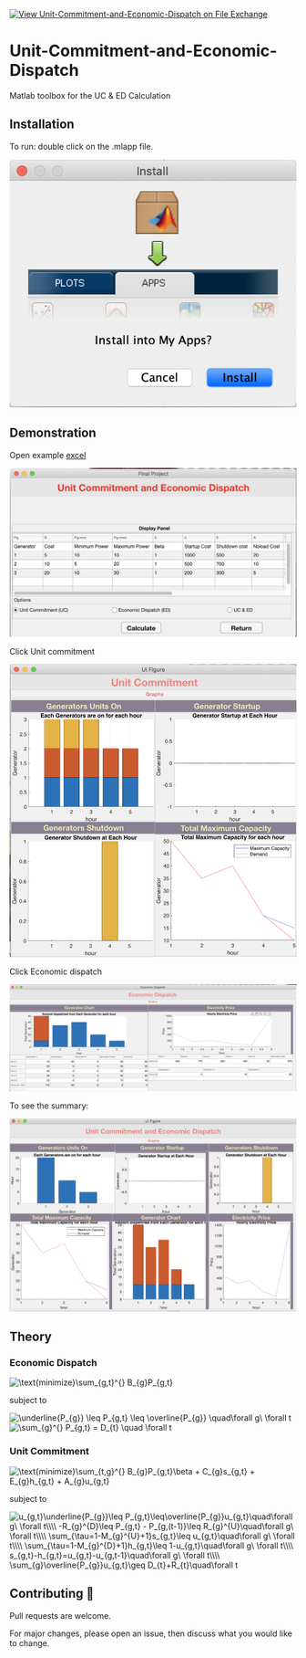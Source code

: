 [![View Unit-Commitment-and-Economic-Dispatch on File Exchange](https://www.mathworks.com/matlabcentral/images/matlab-file-exchange.svg)](https://www.mathworks.com/matlabcentral/fileexchange/78125-unit-commitment-and-economic-dispatch)

# Unit-Commitment-and-Economic-Dispatch
Matlab toolbox for the UC &amp; ED Calculation

## Installation

To run: double click on the .mlapp file.

![Image of package](https://github.com/AhmetTavli/Unit-Commitment-and-Economic-Dispatch/blob/master/install_pack.png)

## Demonstration

Open example [excel](https://github.com/AhmetTavli/Unit-Commitment-and-Economic-Dispatch/blob/master/project.xlsx)

![main_screen_excel](https://github.com/AhmetTavli/Unit-Commitment-and-Economic-Dispatch/blob/master/main_screen_excel.png)

Click Unit commitment

![uc](https://github.com/AhmetTavli/Unit-Commitment-and-Economic-Dispatch/blob/master/uc.png)

Click Economic dispatch

![ed](https://github.com/AhmetTavli/Unit-Commitment-and-Economic-Dispatch/blob/master/ed.png)

To see the summary:

![summary](https://github.com/AhmetTavli/Unit-Commitment-and-Economic-Dispatch/blob/master/uc_and_ed.png)

## Theory

### Economic Dispatch

<img src="https://i.upmath.me/svg/%C2%A0%5Ctext%7Bminimize%7D%5Csum_%7Bg%2Ct%7D%5E%7B%7D%20B_%7Bg%7DP_%7Bg%2Ct%7D%20" alt=" \text{minimize}\sum_{g,t}^{} B_{g}P_{g,t} " />

subject to

<img src="https://i.upmath.me/svg/%20%5Cunderline%7BP_%7Bg%7D%7D%20%5Cleq%20P_%7Bg%2Ct%7D%20%5Cleq%20%5Coverline%7BP_%7Bg%7D%7D%20%5Cquad%5Cforall%20g%5C%20%5Cforall%20t%C2%A0" alt=" \underline{P_{g}} \leq P_{g,t} \leq \overline{P_{g}} \quad\forall g\ \forall t " />

<img src="https://i.upmath.me/svg/%20%5Csum_%7Bg%7D%5E%7B%7D%20P_%7Bg%2Ct%7D%20%3D%20D_%7Bt%7D%20%5Cquad%20%5Cforall%20t%20" alt=" \sum_{g}^{} P_{g,t} = D_{t} \quad \forall t " />

### Unit Commitment

<img src="https://i.upmath.me/svg/%20%5Ctext%7Bminimize%7D%5Csum_%7Bt%2Cg%7D%5E%7B%7D%20B_%7Bg%7DP_%7Bg%2Ct%7D%5Cbeta%20%2B%20C_%7Bg%7Ds_%7Bg%2Ct%7D%20%2B%20E_%7Bg%7Dh_%7Bg%2Ct%7D%20%2B%20A_%7Bg%7Du_%7Bg%2Ct%7D%20" alt=" \text{minimize}\sum_{t,g}^{} B_{g}P_{g,t}\beta + C_{g}s_{g,t} + E_{g}h_{g,t} + A_{g}u_{g,t} " />

subject to

<img src="https://i.upmath.me/svg/%20u_%7Bg%2Ct%7D%5Cunderline%7BP_%7Bg%7D%7D%5Cleq%20P_%7Bg%2Ct%7D%5Cleq%5Coverline%7BP_%7Bg%7D%7Du_%7Bg%2Ct%7D%5Cquad%5Cforall%20g%5C%20%5Cforall%20t%5C%5C%5C%5C%0A-R_%7Bg%7D%5E%7BD%7D%5Cleq%20P_%7Bg%2Ct%7D%20-%20P_%7Bg%2C(t-1)%7D%5Cleq%20R_%7Bg%7D%5E%7BU%7D%5Cquad%5Cforall%20g%5C%20%5Cforall%20t%5C%5C%5C%5C%0A%5Csum_%7B%5Ctau%3D1-M_%7Bg%7D%5E%7BU%7D%2B1%7Ds_%7Bg%2Ct%7D%5Cleq%20u_%7Bg%2Ct%7D%5Cquad%5Cforall%20g%5C%20%5Cforall%20t%5C%5C%5C%5C%0A%5Csum_%7B%5Ctau%3D1-M_%7Bg%7D%5E%7BD%7D%2B1%7Dh_%7Bg%2Ct%7D%5Cleq%201-u_%7Bg%2Ct%7D%5Cquad%5Cforall%20g%5C%20%5Cforall%20t%5C%5C%5C%5C%0As_%7Bg%2Ct%7D-h_%7Bg%2Ct%7D%3Du_%7Bg%2Ct%7D-u_%7Bg%2Ct-1%7D%5Cquad%5Cforall%20g%5C%20%5Cforall%20t%5C%5C%5C%5C%0A%5Csum_%7Bg%7D%5Coverline%7BP_%7Bg%7D%7Du_%7Bg%2Ct%7D%5Cgeq%20D_%7Bt%7D%2BR_%7Bt%7D%5Cquad%5Cforall%20t" alt=" u_{g,t}\underline{P_{g}}\leq P_{g,t}\leq\overline{P_{g}}u_{g,t}\quad\forall g\ \forall t\\\\
-R_{g}^{D}\leq P_{g,t} - P_{g,(t-1)}\leq R_{g}^{U}\quad\forall g\ \forall t\\\\
\sum_{\tau=1-M_{g}^{U}+1}s_{g,t}\leq u_{g,t}\quad\forall g\ \forall t\\\\
\sum_{\tau=1-M_{g}^{D}+1}h_{g,t}\leq 1-u_{g,t}\quad\forall g\ \forall t\\\\
s_{g,t}-h_{g,t}=u_{g,t}-u_{g,t-1}\quad\forall g\ \forall t\\\\
\sum_{g}\overline{P_{g}}u_{g,t}\geq D_{t}+R_{t}\quad\forall t" />

## Contributing :thought_balloon:
Pull requests are welcome.

For major changes, please open an issue, then discuss what you would like to change.
